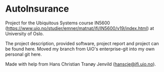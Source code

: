 # AutoInsurance
Project for the Ubiquitous Systems course IN5600 (https://www.uio.no/studier/emner/matnat/ifi/IN5600/v19/index.html) at University of Oslo.

The project description, provided software, project report and project can be found here. Moved my branch from UiO's enterprise-git into my own personal git here.

Made with help from Hans Christian Tranøy Jenvild (hanscje@ifi.uio.no).
